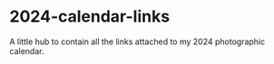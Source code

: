 # 2024-calendar-links
A little hub to contain all the links attached to my 2024 photographic calendar.
